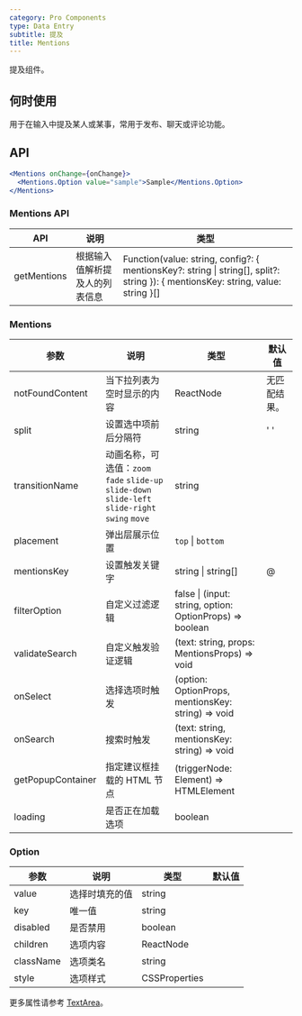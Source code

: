 ```yaml
---
category: Pro Components
type: Data Entry
subtitle: 提及
title: Mentions
---
```


提及组件。

## 何时使用

用于在输入中提及某人或某事，常用于发布、聊天或评论功能。

## API

```jsx
<Mentions onChange={onChange}>
  <Mentions.Option value="sample">Sample</Mentions.Option>
</Mentions>
```

### Mentions API

| API | 说明 | 类型 |
| --- | --- | --- |
| getMentions | 根据输入值解析提及人的列表信息 | Function(value: string, config?: { mentionsKey?: string \| string[], split?: string }): { mentionsKey: string, value: string }[] |

### Mentions

| 参数 | 说明 | 类型 | 默认值 |
| --- | --- | --- | --- |
| notFoundContent | 当下拉列表为空时显示的内容 | ReactNode | 无匹配结果。 |
| split | 设置选中项前后分隔符 | string | ' ' |
| transitionName | 动画名称，可选值：`zoom` `fade` `slide-up` `slide-down` `slide-left` `slide-right` `swing` `move` | string |  |
| placement | 弹出层展示位置 | `top` \| `bottom` |  |
| mentionsKey | 设置触发关键字 | string \| string[] | @ |
| filterOption | 自定义过滤逻辑 | false \| (input: string, option: OptionProps) => boolean |  |
| validateSearch | 自定义触发验证逻辑 | (text: string, props: MentionsProps) => void |  |
| onSelect | 选择选项时触发 | (option: OptionProps, mentionsKey: string) => void |  |
| onSearch | 搜索时触发 | (text: string, mentionsKey: string) => void |  |
| getPopupContainer | 指定建议框挂载的 HTML 节点 | (triggerNode: Element) => HTMLElement |  |
| loading | 是否正在加载选项 | boolean |  |

### Option

| 参数 | 说明 | 类型 | 默认值 |
| --- | --- | --- | --- |
| value | 选择时填充的值 | string |  |
| key | 唯一值 | string |  |
| disabled | 是否禁用 | boolean |  |
| children | 选项内容 | ReactNode |  |
| className | 选项类名 | string |  |
| style | 选项样式 | CSSProperties |  |

更多属性请参考 [TextArea](/components-pro/text-area/#TextArea)。
